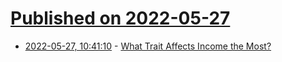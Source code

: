 # [Published on 2022-05-27](index.md)

* [2022-05-27, 10:41:10](https://news.ycombinator.com/item?id=31527997) - [What Trait Affects Income the Most?](https://economicsfromthetopdown.com/2020/06/02/what-trait-affects-income-the-most/)
